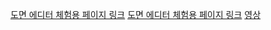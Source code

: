 [도면 에디터 체험용 페이지 링크](https://trexvstank.github.io/FloorEditor/)
[도면 에디터 체험용 페이지 링크](https://trexvstank.github.io/FloorEditor/)
[영상](https://www.youtube.com/watch?v=TQaqm3IUBLs/)
